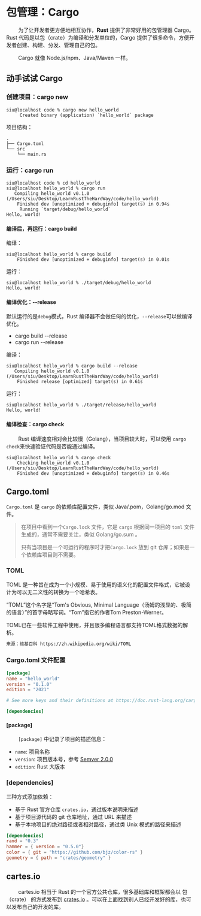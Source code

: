 # 包管理：Cargo

&#8195;&#8195; 为了让开发者更方便地相互协作，**Rust** 提供了非常好用的包管理器 Cargo。Rust 代码是以包（crate）为编译和分发单位的，Cargo 提供了很多命令，方便开发者创建、构建、分发、管理自己的包。

&#8195;&#8195; Cargo 就像 Node.js/npm、Java/Maven 一样。

## 动手试试 Cargo

### 创建项目：cargo new

```shell
siu@localhost code % cargo new hello_world
     Created binary (application) `hello_world` package
```

项目结构：

```shell
.
├── Cargo.toml
└── src
    └── main.rs
```

### 运行：cargo run

```shell
siu@localhost code % cd hello_world 
siu@localhost hello_world % cargo run
   Compiling hello_world v0.1.0 (/Users/siu/Desktop/LearnRustTheHardWay/code/hello_world)
    Finished dev [unoptimized + debuginfo] target(s) in 0.94s
     Running `target/debug/hello_world`
Hello, world!
```

#### 编译后，再运行：cargo build

编译：

```shell
siu@localhost hello_world % cargo build
    Finished dev [unoptimized + debuginfo] target(s) in 0.01s
```

运行：

```shell
siu@localhost hello_world % ./target/debug/hello_world 
Hello, world!
```

#### 编译优化：--release

默认运行的是`debug`模式，Rust 编译器不会做任何的优化，`--release`可以做编译优化。

- cargo build --release
- cargo run --release

编译：

```shell
siu@localhost hello_world % cargo build --release
   Compiling hello_world v0.1.0 (/Users/siu/Desktop/LearnRustTheHardWay/code/hello_world)
    Finished release [optimized] target(s) in 0.61s
```

运行：

```shell
siu@localhost hello_world % ./target/release/hello_world 
Hello, world!
```

#### 编译检查：cargo check

&#8195;&#8195; Rust 编译速度相对会比较慢（Golang），当项目较大时，可以使用 `cargo check`来快速验证代码是否能通过编译。

```shell
siu@localhost hello_world % cargo check
    Checking hello_world v0.1.0 (/Users/siu/Desktop/LearnRustTheHardWay/code/hello_world)
    Finished dev [unoptimized + debuginfo] target(s) in 0.46s
```

## Cargo.toml

`Cargo.toml`  是 `cargo` 的依赖库配置文件，类似 Java/.pom，Golang/go.mod 文件。

> 在项目中看到一个`Cargo.lock` 文件，它是 `cargo` 根据同一项目的 `toml` 文件生成的，通常不需要关注，类似 Golang/go.sum 。
>
> 只有当项目是一个可运行的程序时才把`Cargo.lock` 放到 git 仓库；如果是一个依赖库项目则不需要。

### TOML

TOML 是一种旨在成为一个小规模、易于使用的语义化的配置文件格式，它被设计为可以无二义性的转换为一个哈希表。

“TOML”这个名字是“Tom's Obvious, Minimal Language（汤姆的浅显的、极简的语言）”的首字母略写词。“Tom”指它的作者Tom Preston-Werner。

TOML已在一些软件工程中使用，并且很多编程语言都支持TOML格式数据的解析。

```txt
来源：维基百科 https://zh.wikipedia.org/wiki/TOML
```

### Cargo.toml 文件配置

```toml
[package]
name = "hello_world"
version = "0.1.0"
edition = "2021"

# See more keys and their definitions at https://doc.rust-lang.org/cargo/reference/manifest.html

[dependencies]
```

#### [package]

&#8195;&#8195; `[package]` 中记录了项目的描述信息：

- `name`: 项目名称
- `version`: 项目版本号，参考 [Semver 2.0.0](https://semver.org/lang/zh-CN/)
- `edition`: Rust 大版本

### [dependencies]

三种方式添加依赖：

- 基于 Rust 官方仓库 `crates.io`，通过版本说明来描述
- 基于项目源代码的 git 仓库地址，通过 URL 来描述
- 基于本地项目的绝对路径或者相对路径，通过类 Unix 模式的路径来描述

```toml
[dependencies]
rand = "0.3"
hammer = { version = "0.5.0"}
color = { git = "https://github.com/bjz/color-rs" }
geometry = { path = "crates/geometry" }
```

## cartes.io

&#8195;&#8195; cartes.io 相当于 Rust 的一个官方公共仓库，很多基础库和框架都会以 包（crate） 的方式发布到 [crates.io](https://crates.io/) 。可以在上面找到别人已经开发好的库，也可以发布自己的开发的库。
